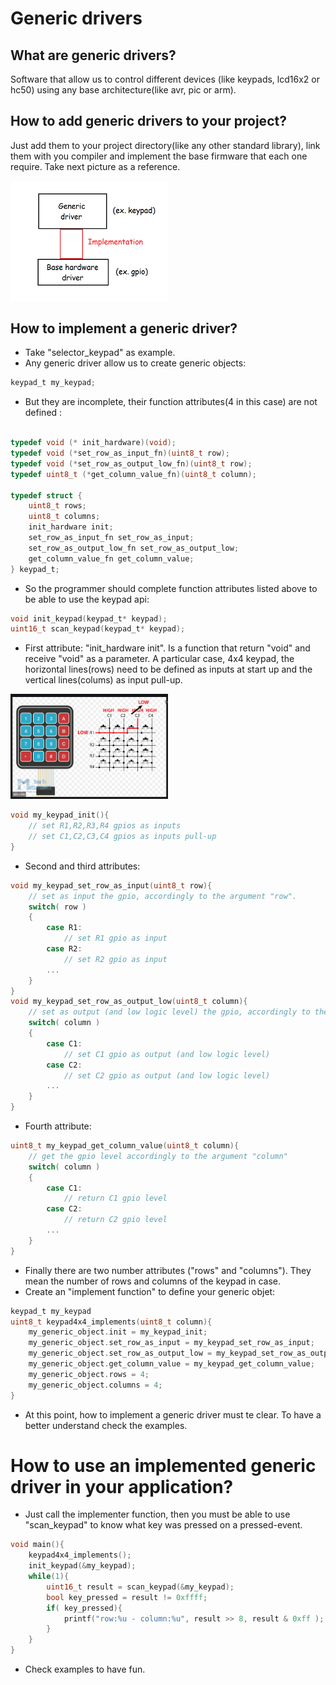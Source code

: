 # Generic drivers
## What are generic drivers?
Software that allow us to control different devices (like keypads, lcd16x2 or hc50) using any base architecture(like avr, pic or arm).
## How to add generic drivers to your project?
Just add them to your project directory(like any other standard library), link them with you compiler and implement the base firmware that each one require. Take next picture as a reference.

<img src="assets/implementation.png" width="50%"> </img>

## How to implement a generic driver? 
* Take "selector_keypad" as example.
* Any generic driver allow us to create generic objects:
```c
keypad_t my_keypad;
```
* But they are incomplete, their function attributes(4 in this case) are not defined :
```c

typedef void (* init_hardware)(void);
typedef void (*set_row_as_input_fn)(uint8_t row);      
typedef void (*set_row_as_output_low_fn)(uint8_t row);   
typedef uint8_t (*get_column_value_fn)(uint8_t column);  

typedef struct {
    uint8_t rows;
    uint8_t columns;
    init_hardware init;
    set_row_as_input_fn set_row_as_input;
    set_row_as_output_low_fn set_row_as_output_low;
    get_column_value_fn get_column_value;
} keypad_t;
```
* So the programmer should complete function attributes listed above to be able to use the keypad api:
```c
void init_keypad(keypad_t* keypad);
uint16_t scan_keypad(keypad_t* keypad);
``` 
* First attribute: "init_hardware init". Is a function that return "void" and receive "void" as a parameter.
A particular case, 4x4 keypad, the horizontal lines(rows) need to be defined as inputs at start up and the
vertical lines(colums) as input pull-up.

<img src="assets/keypad.PNG" width="50%" > </img>

```c
void my_keypad_init(){
    // set R1,R2,R3,R4 gpios as inputs
    // set C1,C2,C3,C4 gpios as inputs pull-up    
}
``` 
* Second and third attributes: 
```c
void my_keypad_set_row_as_input(uint8_t row){
    // set as input the gpio, accordingly to the argument "row".
    switch( row )
    {
        case R1:
            // set R1 gpio as input
        case R2:
            // set R2 gpio as input
        ...
    }
}
void my_keypad_set_row_as_output_low(uint8_t column){
    // set as output (and low logic level) the gpio, accordingly to the argument "column".
    switch( column )
    {
        case C1:
            // set C1 gpio as output (and low logic level)
        case C2:
            // set C2 gpio as output (and low logic level)
        ...
    }
}
``` 
* Fourth attribute:
```c
uint8_t my_keypad_get_column_value(uint8_t column){
    // get the gpio level accordingly to the argument "column"
    switch( column )
    {
        case C1:
            // return C1 gpio level
        case C2:
            // return C2 gpio level
        ...
    }        
}
``` 
* Finally there are two number attributes ("rows" and "columns"). They mean the number of rows and columns of
the keypad in case.
* Create an "implement function" to define your generic objet:
```c
keypad_t my_keypad
uint8_t keypad4x4_implements(uint8_t column){
    my_generic_object.init = my_keypad_init;
    my_generic_object.set_row_as_input = my_keypad_set_row_as_input;
    my_generic_object.set_row_as_output_low = my_keypad_set_row_as_output_low;
    my_generic_object.get_column_value = my_keypad_get_column_value;
    my_generic_object.rows = 4;
    my_generic_object.columns = 4;
}
``` 
* At this point, how to implement a generic driver must te clear. To have a better understand check the examples.
# How to use an implemented generic driver in your application?
* Just call the implementer function, then you must be able to use "scan_keypad" to know what key was pressed on a 
pressed-event.
```c
void main(){
    keypad4x4_implements();
    init_keypad(&my_keypad);
    while(1){
        uint16_t result = scan_keypad(&my_keypad);
        bool key_pressed = result != 0xffff;
        if( key_pressed){
            printf("row:%u - column:%u", result >> 8, result & 0xff );
        }
    }
}
```
* Check examples to have fun.



